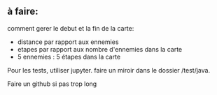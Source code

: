 ## à faire:

comment gerer le debut et la fin de la carte:
- distance par rapport aux ennemies
- etapes par rapport aux nombre d'ennemies dans la carte
- 5 ennemies : 5 étapes dans la carte

Pour les tests, utiliser jupyter. faire un miroir dans le dossier /test/java.

Faire un github si pas trop long
